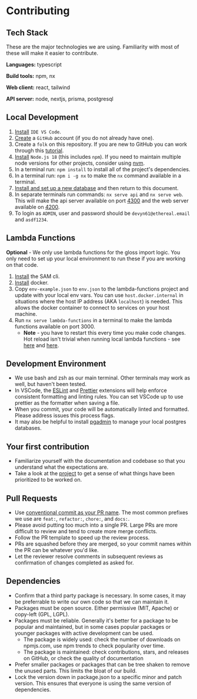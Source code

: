 # Contributing

## Tech Stack

These are the major technologies we are using. Familiarity with most of these will make it easier to contribute.

**Languages:** typescript

**Build tools:** npm, nx

**Web client:** react, tailwind

**API server:** node, nextjs, prisma, postgresql

## Local Development

1. [Install](https://code.visualstudio.com/) `IDE VS Code`.
1. [Create](https://github.com/) a `GitHub` account (if you do not already have one).
1. Create a `folk` on this repository. If you are new to GitHub you can work through this [tutorial](https://github.com/workdone0/first-contribution-github).
1. [Install](https://nodejs.org/en/download/) `Node.js 18` (this includes `npm`). If you need to maintain multiple node versions for other projects, consider using [nvm](https://github.com/nvm-sh/nvm).
1. In a terminal run: `npm install` to install all of the project's dependencies.
1. In a terminal run: `npm i -g nx` to make the `nx` command available in a terminal.
1. [Install and set up a new database](./db.md) and then return to this document.
1. In separate terminals run commands: `nx serve api` and `nx serve web`. This will make the api server available on port [4300](http://localhost:4300/explorer) and the web server available on [4200](http://localhost:4200).
1. To login as `ADMIN`, user and password should be `devyn61@ethereal.email` and `asdf1234`.

## Lambda Functions

**Optional** - We only use lambda functions for the gloss import logic. You only need to set up your local environment to run these if you are working on that code.

1. [Install](https://docs.aws.amazon.com/serverless-application-model/latest/developerguide/install-sam-cli.html#install-sam-cli-instructions) the SAM cli.
1. [Install](https://www.docker.com) docker.
1. Copy `env-example.json` to `env.json` to the lambda-functions project and update with your local env vars. You can use `host.docker.internal` in situations where the host IP address (AKA `localhost`) is needed. This allows the docker container to connect to services on your host machine.
1. Run `nx serve lambda-functions` in a terminal to make the lambda functions available on port 3000.
   - **Note** - you have to restart this every time you make code changes. Hot reload isn't trivial when running local lambda functions - see [here](https://github.com/aws/aws-sam-cli/issues/901) and [here](https://github.com/aws/aws-sam-cli/issues/921).

## Development Environment

- We use bash and zsh as our main terminal. Other terminals may work as well, but haven't been tested.
- In VSCode, the [ESLint](https://marketplace.visualstudio.com/items?itemName=dbaeumer.vscode-eslint) and [Prettier](https://marketplace.visualstudio.com/items?itemName=esbenp.prettier-vscode) extensions will help enforce consistent formatting and linting rules. You can set VSCode up to use prettier as the formatter when saving a file.
- When you commit, your code will be automatically linted and formatted. Please address issues this process flags.
- It may also be helpful to install [pgadmin](https://www.pgadmin.org/) to manage your local postgres databases.

## Your first contribution

- Familiarize yourself with the documentation and codebase so that you understand what the expectations are.
- Take a look at the [project](https://github.com/users/arrocke/projects/1) to get a sense of what things have been prioritized to be worked on.

## Pull Requests

- Use [conventional commit as your PR name](https://www.conventionalcommits.org/en/v1.0.0/). The most common prefixes we use are `feat:`, `refactor:`, `chore:`, and `docs:`.
- Please avoid putting too much into a single PR. Large PRs are more difficult to review and tend to create more merge conflicts.
- Follow the PR template to speed up the review process.
- PRs are squashed before they are merged, so your commit names within the PR can be whatever you'd like.
- Let the reviewer resolve comments in subsequent reviews as confirmation of changes completed as asked for.

## Dependencies

- Confirm that a third party package is necessary. In some cases, it may be preferrable to write our own code so that we can maintain it.
- Packages must be open source. Either permissive (MIT, Apache) or copy-left (GPL, LGPL).
- Packages must be reliable. Generally it's better for a package to be popular and maintained, but in some cases popular packages or younger packages with active development can be used.
  - The package is widely used: check the number of downloads on npmjs.com, use npm trends to check popularity over time.
  - The package is maintained: check contributions, stars, and releases on GitHub, or check the quality of documentation
- Prefer smaller packages or packages that can be tree shaken to remove the unused parts. This limits the bloat of our build.
- Lock the version down in package.json to a specific minor and patch version. This ensures that everyone is using the same version of dependencies.
